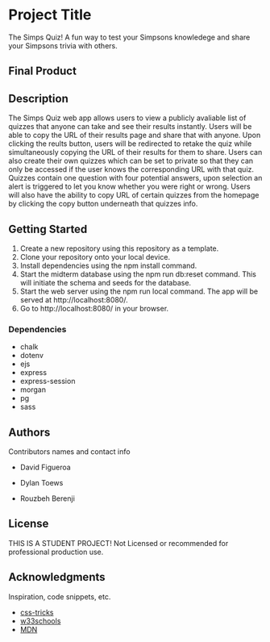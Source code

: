 # Project Title

The Simps Quiz! A fun way to test your Simpsons knowledege and share your Simpsons trivia with others.

## Final Product


## Description

The Simps Quiz web app allows users to view a publicly avaliable list of quizzes that anyone can take and see their results instantly. Users will be able to copy the URL of their results page and share that with anyone. Upon clicking the reults button, users will be redirected to retake the quiz while simultaneously copying the URL of their results for them to share. Users can also create their own quizzes which can be set to private so that they can only be accessed if the user knows the corresponding URL with that quiz. Quizzes contain one question with four potential answers, upon selection an alert is triggered to let you know whether you were right or wrong. Users will also have the ability to copy URL of certain quizzes from the homepage by clicking the copy button underneath that quizzes info.

## Getting Started
1. Create a new repository using this repository as a template.
2. Clone your repository onto your local device.
3. Install dependencies using the npm install command.
4. Start the midterm database using the npm run db:reset command. This will initiate the schema and seeds for the database.
5. Start the web server using the npm run local command. The app will be served at http://localhost:8080/.
6. Go to http://localhost:8080/ in your browser.


### Dependencies

* chalk
* dotenv
* ejs
* express
* express-session
* morgan
* pg
* sass


## Authors

Contributors names and contact info

* David Figueroa

* Dylan Toews

* Rouzbeh Berenji


## License

THIS IS A STUDENT PROJECT! Not Licensed or recommended for professional production use. 

## Acknowledgments

Inspiration, code snippets, etc.
* [css-tricks](https://css-tricks.com/snippets/css/a-guide-to-flexbox/)
* [w33schools](https://www.w3schools.com/)
* [MDN](https://developer.mozilla.org/en-US/)
